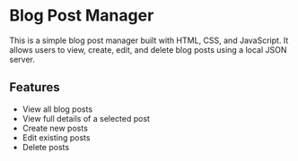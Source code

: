 # Blog Post Manager

This is a simple blog post manager built with HTML, CSS, and JavaScript. It allows users to view, create, edit, and delete blog posts using a local JSON server.

## Features

- View all blog posts
- View full details of a selected post
- Create new posts
- Edit existing posts
- Delete posts
